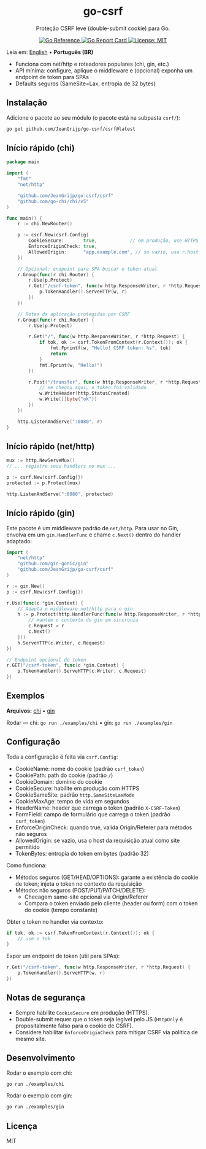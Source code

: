 <div align="center">
  <h1>go-csrf</h1>
  <p>Proteção CSRF leve (double-submit cookie) para Go.</p>
  <p>
    <a href="https://pkg.go.dev/github.com/JeanGrijp/go-csrf/csrf">
      <img src="https://pkg.go.dev/badge/github.com/JeanGrijp/go-csrf/csrf.svg" alt="Go Reference">
    </a>
    <a href="https://goreportcard.com/report/github.com/JeanGrijp/go-csrf">
      <img src="https://goreportcard.com/badge/github.com/JeanGrijp/go-csrf" alt="Go Report Card">
    </a>
    <a href="LICENSE">
      <img src="https://img.shields.io/badge/License-MIT-blue.svg" alt="License: MIT">
    </a>
  </p>
</div>

Leia em: [English](README.md) • **Português (BR)**

- Funciona com net/http e roteadores populares (chi, gin, etc.)
- API mínima: configure, aplique o middleware e (opcional) exponha um endpoint de token para SPAs
- Defaults seguros (SameSite=Lax, entropia de 32 bytes)

## Instalação

Adicione o pacote ao seu módulo (o pacote está na subpasta `csrf/`):

```sh
go get github.com/JeanGrijp/go-csrf/csrf@latest
```

## Início rápido (chi)

```go
package main

import (
    "fmt"
    "net/http"

    "github.com/JeanGrijp/go-csrf/csrf"
    "github.com/go-chi/chi/v5"
)

func main() {
    r := chi.NewRouter()

    p := csrf.New(csrf.Config{
        CookieSecure:       true,            // em produção, use HTTPS
        EnforceOriginCheck: true,
        AllowedOrigin:      "app.example.com", // se vazio, usa r.Host
    })

    // Opcional: endpoint para SPA buscar o token atual
    r.Group(func(r chi.Router) {
        r.Use(p.Protect)
        r.Get("/csrf-token", func(w http.ResponseWriter, r *http.Request) {
            p.TokenHandler().ServeHTTP(w, r)
        })
    })

    // Rotas da aplicação protegidas por CSRF
    r.Group(func(r chi.Router) {
        r.Use(p.Protect)

        r.Get("/", func(w http.ResponseWriter, r *http.Request) {
            if tok, ok := csrf.TokenFromContext(r.Context()); ok {
                fmt.Fprintf(w, "Hello! CSRF token: %s", tok)
                return
            }
            fmt.Fprint(w, "Hello!")
        })

        r.Post("/transfer", func(w http.ResponseWriter, r *http.Request) {
            // se chegou aqui, o token foi validado
            w.WriteHeader(http.StatusCreated)
            w.Write([]byte("ok"))
        })
    })

    http.ListenAndServe(":8080", r)
}
```

## Início rápido (net/http)

```go
mux := http.NewServeMux()
// ... registre seus handlers no mux ...

p := csrf.New(csrf.Config{})
protected := p.Protect(mux)

http.ListenAndServe(":8080", protected)
```

## Início rápido (gin)

Este pacote é um middleware padrão de `net/http`. Para usar no Gin, envolva em um `gin.HandlerFunc` e chame `c.Next()` dentro do handler adaptado:

```go
import (
    "net/http"
    "github.com/gin-gonic/gin"
    "github.com/JeanGrijp/go-csrf/csrf"
)

r := gin.New()
p := csrf.New(csrf.Config{})

r.Use(func(c *gin.Context) {
    // Adapta o middleware net/http para o gin
    h := p.Protect(http.HandlerFunc(func(w http.ResponseWriter, r *http.Request) {
        // mantém o contexto do gin em sincronia
        c.Request = r
        c.Next()
    }))
    h.ServeHTTP(c.Writer, c.Request)
})

// Endpoint opcional de token
r.GET("/csrf-token", func(c *gin.Context) {
    p.TokenHandler().ServeHTTP(c.Writer, c.Request)
})
```

## Exemplos

**Arquivos:** [chi](examples/chi/main.go) • [gin](examples/gin/main.go)

Rodar — chi: `go run ./examples/chi` • gin: `go run ./examples/gin`

## Configuração

Toda a configuração é feita via `csrf.Config`:

- CookieName: nome do cookie (padrão `csrf_token`)
- CookiePath: path do cookie (padrão `/`)
- CookieDomain: domínio do cookie
- CookieSecure: habilite em produção com HTTPS
- CookieSameSite: padrão `http.SameSiteLaxMode`
- CookieMaxAge: tempo de vida em segundos
- HeaderName: header que carrega o token (padrão `X-CSRF-Token`)
- FormField: campo de formulário que carrega o token (padrão `csrf_token`)
- EnforceOriginCheck: quando true, valida Origin/Referer para métodos não seguros
- AllowedOrigin: se vazio, usa o host da requisição atual como site permitido
- TokenBytes: entropia do token em bytes (padrão 32)

Como funciona:
- Métodos seguros (GET/HEAD/OPTIONS): garante a existência do cookie de token; injeta o token no contexto da requisição
- Métodos não seguros (POST/PUT/PATCH/DELETE):
  - Checagem same-site opcional via Origin/Referer
  - Compara o token enviado pelo cliente (header ou form) com o token do cookie (tempo constante)

Obter o token no handler via contexto:

```go
if tok, ok := csrf.TokenFromContext(r.Context()); ok {
    // use o tok
}
```

Expor um endpoint de token (útil para SPAs):

```go
r.Get("/csrf-token", func(w http.ResponseWriter, r *http.Request) {
    p.TokenHandler().ServeHTTP(w, r)
})
```

## Notas de segurança

- Sempre habilite `CookieSecure` em produção (HTTPS).
- Double-submit requer que o token seja legível pelo JS (`HttpOnly` é propositalmente falso para o cookie de CSRF).
- Considere habilitar `EnforceOriginCheck` para mitigar CSRF via política de mesmo site.

## Desenvolvimento

Rodar o exemplo com chi:

```sh
go run ./examples/chi
```

Rodar o exemplo com gin:

```sh
go run ./examples/gin
```

## Licença

MIT
